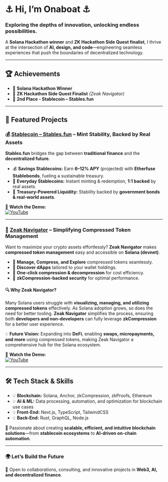 # ⚓ Hi, I’m Onaboat ⚓  
### Exploring the depths of innovation, unlocking endless possibilities.  

A **Solana Hackathon winner** and **ZK Hackathon Side Quest finalist**, I thrive at the intersection of **AI, design, and code**—engineering seamless experiences that push the boundaries of decentralized technology.  

---

## 🏆 Achievements  

- 🏅 **Solana Hackathon Winner**  
- 🏅 **ZK Hackathon Side Quest Finalist** *(Zeak Navigator)*
- 🏅 **2nd Place - Stablecoin – Stables.fun**   

---

## 🚀 Featured Projects  


### 💰 [Stablecoin – Stables.fun](https://stablefun-v2.vercel.app/) – Mint Stability, Backed by Real Assets  

**Stables.fun** bridges the gap between **traditional finance** and the **decentralized future**.  

- 💰 **Savings Stablecoins:** Earn **6–12% APY** (projected) with **Etherfuse Stablebonds**, fueling a sustainable treasury.  
- 🔄 **Everyday Stablecoins:** Instant minting & redemption, **1:1 backed** by real assets.  
- 🏦 **Treasury-Powered Liquidity:** Stability backed by **government bonds & real-world assets**.  

🎥 **Watch the Demo:**  
[![YouTube](https://img.shields.io/badge/Watch%20Demo-red?logo=youtube)](https://www.youtube.com/watch?v=htvrvnL9AEA)

---

### 🎯 [Zeak Navigator](https://zeaknavigator.vercel.app/) – Simplifying Compressed Token Management  

Want to maximize your crypto assets effortlessly? **Zeak Navigator** makes **compressed token management** easy and accessible on **Solana (devnet)**.  

- 🔹 **Manage, Compress, and Explore** compressed tokens seamlessly.  
- 🔹 **Discover dApps** tailored to your wallet holdings.  
- 🔹 **One-click compression & decompression** for cost efficiency.  
- 🔹 **zkCompression-backed security** for optimal performance.  

#### 🔍 Why Zeak Navigator?  
Many Solana users struggle with **visualizing, managing, and utilizing compressed tokens** effectively. As Solana adoption grows, so does the need for better tooling. **Zeak Navigator** simplifies the process, ensuring both **developers and non-developers** can fully leverage **zkCompression** for a better user experience.  

💡 **Future Vision:** Expanding into **DeFi**, enabling **swaps, micropayments, and more** using compressed tokens, making Zeak Navigator a comprehensive hub for the Solana ecosystem.  

🎥 **Watch the Demo:**  
[![YouTube](https://img.shields.io/badge/Watch%20Demo-red?logo=youtube)](https://www.youtube.com/watch?v=nCI1vmcBLBY)  

---

## 🛠️ Tech Stack & Skills  

- 💡 **Blockchain:** Solana, Anchor, zkCompression, zkProofs, Ethereum  
- 💡 **AI & ML:** Data processing, automation, and optimization for blockchain use cases  
- 💡 **Front-End:** Next.js, TypeScript, TailwindCSS  
- 💡 **Back-End:** Rust, GraphQL, Node.js  

📌 Passionate about creating **scalable, efficient, and intuitive blockchain solutions**—from **stablecoin ecosystems** to **AI-driven on-chain automation**.  

---

### 🌍 Let’s Build the Future  

💬 Open to collaborations, consulting, and innovative projects in **Web3, AI, and decentralized finance**.  

<!---
onaboat/onaboat is a ✨ special ✨ repository because its `README.md` (this file) appears on your GitHub profile.
You can click the Preview link to take a look at your changes.
--->
